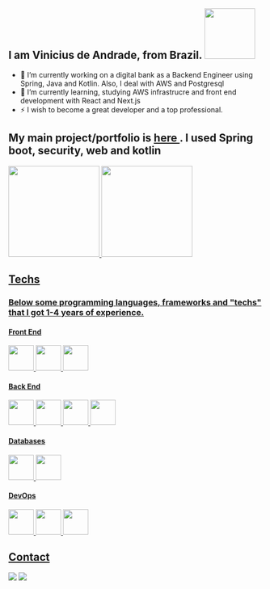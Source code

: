 
<!--
**ViniciusDeAndrade/ViniciusDeAndrade** is a ✨ _special_ ✨ repository because its `README.md` (this file) appears on your GitHub profile.

Here are some ideas to get you started:


- 👯 I’m looking to collaborate on ...
- 🤔 I’m looking for help with ...
- 💬 Ask me about ...
- 📫 How to reach me: ...

-->

## I am Vinicius de Andrade, from Brazil. <img src="https://octocat-generator-assets.githubusercontent.com/my-octocat-1635967162708.png" width=100px height="100"/>
- 🔭 I’m currently working on a digital bank as a Backend Engineer using Spring, Java and Kotlin. Also, I deal with AWS and Postgresql
- 🌱 I’m currently learning, studying AWS infrastrucre and front end development with React and Next.js
- ⚡ I wish to become a great developer and a top professional.

## My main project/portfolio is <a href="https://github.com/ViniciusDeAndrade/sign"> here </a>. I used Spring boot, security, web and kotlin

<div id="stat">
  <a href="https://github.com/ViniciusDeAndrade">
  <img height="180em" src="https://github-readme-stats.vercel.app/api/top-langs/?username=ViniciusDeAndrade&layout=compact&langs_count=7&theme=dracula"/>
  <img height="180em" src="https://github-readme-stats.vercel.app/api?username=ViniciusDeAndrade&show_icons=true&theme=dracula&include_all_commits=true&count_private=true"/>
</div>
  
## Techs
  ### Below some programming languages, frameworks and "techs" that I got 1-4 years of experience.
  
  #### Front End  
  <div>
    <img src="https://cdn.jsdelivr.net/gh/devicons/devicon/icons/react/react-original-wordmark.svg" height="50" width="50"/>
    <img src="https://cdn.jsdelivr.net/gh/devicons/devicon/icons/javascript/javascript-original.svg" height="50" width="50"/>
    <img src="https://cdn.jsdelivr.net/gh/devicons/devicon/icons/materialui/materialui-original.svg" height="50" width="50"/>
  </div>
  
  #### Back End  
  <div>
    <img src="https://cdn.jsdelivr.net/gh/devicons/devicon/icons/kotlin/kotlin-original-wordmark.svg" height="50" width="50"/>
    <img src="https://cdn.jsdelivr.net/gh/devicons/devicon/icons/laravel/laravel-plain-wordmark.svg" height="50" width="50"/>
    <img src="https://cdn.jsdelivr.net/gh/devicons/devicon/icons/spring/spring-plain-wordmark.svg" height="50" width="50"/>
    <img src="https://cdn.jsdelivr.net/gh/devicons/devicon/icons/java/java-original-wordmark.svg" height="50" width="50"/>
  </div>
  
  #### Databases
  <div>
    <img src="https://cdn.jsdelivr.net/gh/devicons/devicon/icons/mysql/mysql-original-wordmark.svg" height="50" width="50"/>
    <img src="https://cdn.jsdelivr.net/gh/devicons/devicon/icons/postgresql/postgresql-original-wordmark.svg" height="50" width="50"/>
  </div>
  
  #### DevOps
  
  <div>
    <img src="https://cdn.jsdelivr.net/gh/devicons/devicon/icons/amazonwebservices/amazonwebservices-original-wordmark.svg" height="50" width="50"/>  
    <img src="https://cdn.jsdelivr.net/gh/devicons/devicon/icons/git/git-original-wordmark.svg" height="50" width="50"/>
    <img src="https://cdn.jsdelivr.net/gh/devicons/devicon/icons/jenkins/jenkins-original.svg" height="50" width="50"/>
  </div>
  

## Contact
<div>
  <a href = "mailto:viniciusclo@gmail.com"><img src="https://img.shields.io/badge/Gmail-D14836?style=for-the-badge&logo=gmail&logoColor=white" target="_blank"></a>
  <a href="https://www.linkedin.com/in/viniciusmaa/" target="_blank"><img src="https://img.shields.io/badge/-LinkedIn-%230077B5?style=for-the-badge&logo=linkedin&logoColor=white" target="_blank"></a>   
</div>
